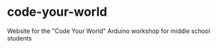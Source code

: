 code-your-world
===============

Website for the "Code Your World" Arduino workshop for middle school students
